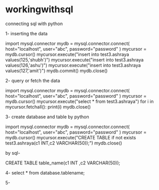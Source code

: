 # workingwithsql

connecting sql with python

1- inserting the data 

import mysql.connector
mydb = mysql.connector.connect(
  host="localhost",
  user="abc",
  password="password"
)
mycursor = mydb.cursor()
mycursor.execute("insert into test3.ashraya values(125,'shubh')")
mycursor.execute("insert into test3.ashraya values(126,'ashu')")
mycursor.execute("insert into test3.ashraya values(127,'amit')")
mydb.commit()
mydb.close()

2- query or fetch the data

import mysql.connector
mydb = mysql.connector.connect(
  host="localhost",
  user="abc",
  password="password"
)
mycursor = mydb.cursor()
mycursor.execute("select * from test3.ashraya")
for i in mycursor.fetchall():
    print(i)
mydb.close()

3- create database and table by python


import mysql.connector
mydb = mysql.connector.connect(
  host="localhost",
  user="abc",
  password="password"
)
mycursor = mydb.cursor()
mycursor.execute("CREATE TABLE if not exists test3.ashraya(c1 INT,c2 VARCHAR(50));")
mydb.close()

by sql-

CREATE TABLE table_name(c1 INT ,c2 VARCHAR(50));

4- select * from database.tablename;

5-





